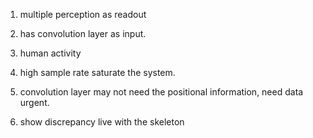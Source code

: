 1. multiple perception as readout
2. has convolution layer as input.
3. human activity 
4. high sample rate saturate the system.

1. convolution layer may not need the positional information, need data urgent.
2. show discrepancy live with the skeleton